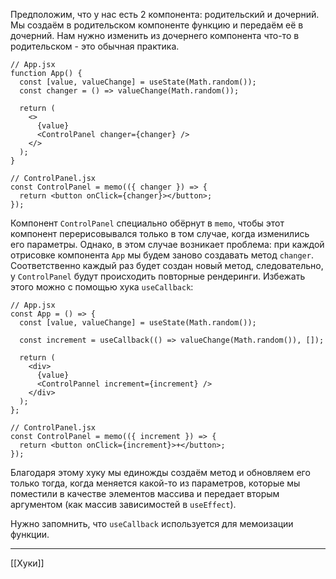 Предположим, что у нас есть 2 компонента: родительский и дочерний. Мы создаём в родительском компоненте функцию и передаём её в дочерний. Нам нужно изменить из дочернего компонента что-то в родительском - это обычная практика.
```
// App.jsx
function App() {
  const [value, valueChange] = useState(Math.random());
  const changer = () => valueChange(Math.random());

  return (
    <>
      {value}
      <ControlPanel changer={changer} />
    </>
  );
}

// ControlPanel.jsx
const ControlPanel = memo(({ changer }) => {
  return <button onClick={changer}></button>;
});
```

Компонент `ControlPanel` специально обёрнут в `memo`, чтобы этот компонент перерисовывался только в том случае, когда изменились его параметры. Однако, в этом случае возникает проблема: при каждой отрисовке компонента `App` мы будем заново создавать метод `changer`. Соответственно каждый раз будет создан новый метод, следовательно, у `ControlPanel` будут происходить повторные рендеринги.
Избежать этого можно с помощью хука `useCallback`:
```
// App.jsx
const App = () => {
  const [value, valueChange] = useState(Math.random());
 
  const increment = useCallback(() => valueChange(Math.random()), []);
 
  return (
    <div>
      {value}
      <ControlPannel increment={increment} />
    </div>
  );
};

// ControlPanel.jsx
const ControlPanel = memo(({ increment }) => {
  return <button onClick={increment}>+</button>;
});
```

Благодаря этому хуку мы единожды создаём метод и обновляем его только тогда, когда меняется какой-то из параметров, которые мы поместили в качестве элементов массива и передает вторым аргументом (как массив зависимостей в `useEffect`).

Нужно запомнить, что `useCallback` используется для мемоизации функции.

---
[[Хуки]]